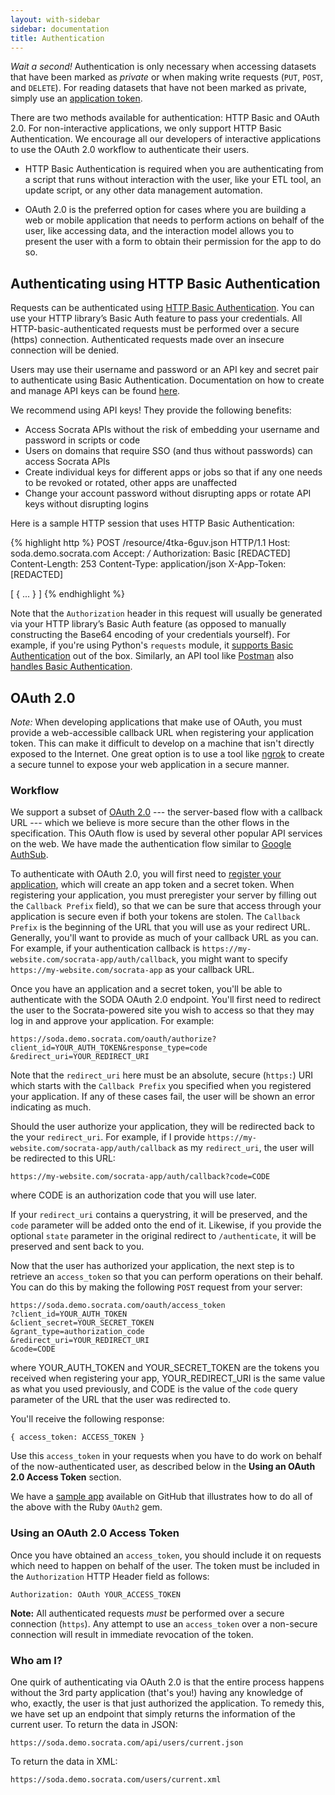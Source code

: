 ```yaml
---
layout: with-sidebar
sidebar: documentation
title: Authentication
---
```


<div class="alert alert-info"><i class="fa fa-hand-stop-o fa-4x pull-left"></i> <em>Wait a second!</em> Authentication is only necessary when accessing datasets that have been marked as <em>private</em> or when making write requests (<code>PUT</code>, <code>POST</code>, and <code>DELETE</code>). For reading datasets that have not been marked as private, simply use an <a href="/docs/app-tokens.html">application token</a>.</div>

There are two methods available for authentication: HTTP Basic and OAuth 2.0. For non-interactive applications, we only support HTTP Basic Authentication. We encourage all our developers of interactive applications to use the OAuth 2.0 workflow to authenticate their users.

* HTTP Basic Authentication is required when you are authenticating from a script that runs without interaction with the user, like your ETL tool, an update script, or any other data management automation.

* OAuth 2.0 is the preferred option for cases where you are building a web or mobile application that needs to perform actions on behalf of the user, like accessing data, and the interaction model allows you to present the user with a form to obtain their permission for the app to do so.

## Authenticating using HTTP Basic Authentication

Requests can be authenticated using <a href="https://en.wikipedia.org/wiki/Basic_access_authentication">HTTP Basic Authentication</a>. You can use your HTTP library’s Basic Auth feature to pass your credentials. All HTTP-basic-authenticated requests must be performed over a secure (https) connection. Authenticated requests made over an insecure connection will be denied.

Users may use their username and password or an API key and secret pair to authenticate using Basic Authentication. Documentation on how to create and manage API keys can be found <a href="/docs/other/api-keys.html">here</a>.

We recommend using API keys! They provide the following benefits:

* Access Socrata APIs without the risk of embedding your username and password in scripts or code
* Users on domains that require SSO (and thus without passwords) can access Socrata APIs
* Create individual keys for different apps or jobs so that if any one needs to be revoked or rotated, other apps are unaffected
* Change your account password without disrupting apps or rotate API keys without disrupting logins

Here is a sample HTTP session that uses HTTP Basic Authentication:

{% highlight http %}
POST /resource/4tka-6guv.json HTTP/1.1
Host: soda.demo.socrata.com
Accept: */*
Authorization: Basic [REDACTED]
Content-Length: 253
Content-Type: application/json
X-App-Token: [REDACTED]

[ {
  ...
} ]
{% endhighlight %}

Note that the `Authorization` header in this request will usually be generated via your HTTP library’s Basic Auth feature (as opposed to manually constructing the Base64 encoding of your credentials yourself). For example, if you're using Python's `requests` module, it [supports Basic Authentication](https://requests.readthedocs.io/en/master/user/authentication/#basic-authentication) out of the box. Similarly, an API tool like [Postman](https://learning.postman.com/docs/getting-started/introduction/) also [handles Basic Authentication](https://learning.postman.com/docs/sending-requests/authorization/#basic-auth).

## OAuth 2.0

<div class="alert alert-info"><em>Note:</em> When developing applications that make use of OAuth, you must provide a web-accessible callback URL when registering your application token. This can make it difficult to develop on a machine that isn't directly exposed to the Internet. One great option is to use a tool like <a href="https://ngrok.com">ngrok</a> to create a secure tunnel to expose your web application in a secure manner.</div>

### Workflow

We support a subset of [OAuth 2.0](https://en.wikipedia.org/wiki/Oauth) --- the server-based flow with a callback URL --- which we believe is more secure than the other flows in the specification. This OAuth flow is used by several other popular API services on the web. We have made the authentication flow similar to [Google AuthSub](https://code.google.com/apis/gdata/docs/auth/authsub.html).

To authenticate with OAuth 2.0, you will first need to [register your application](https://support.socrata.com/hc/en-us/articles/210138558-Generating-an-App-Token), which will create an app token and a secret token. When registering your application, you must preregister your server by filling out the `Callback Prefix` field), so that we can be sure that access through your application is secure even if both your tokens are stolen. The `Callback Prefix` is the beginning of the URL that you will use as your redirect URL. Generally, you'll want to provide as much of your callback URL as you can. For example, if your authentication callback is `https://my-website.com/socrata-app/auth/callback`, you might want to specify `https://my-website.com/socrata-app` as your callback URL.

Once you have an application and a secret token, you'll be able to authenticate with the SODA OAuth 2.0 endpoint. You'll first need to redirect the user to the Socrata-powered site you wish to access so that they may log in and approve your application. For example:

    https://soda.demo.socrata.com/oauth/authorize?client_id=YOUR_AUTH_TOKEN&response_type=code &redirect_uri=YOUR_REDIRECT_URI

Note that the `redirect_uri` here must be an absolute, secure (`https:`) URI which starts with the `Callback Prefix` you specified when you registered your application. If any of these cases fail, the user will be shown an error indicating as much.

Should the user authorize your application, they will be redirected back to the your `redirect_uri`. For example, if I provide `https://my-website.com/socrata-app/auth/callback` as my `redirect_uri`, the user will be redirected to this URL:

    https://my-website.com/socrata-app/auth/callback?code=CODE

where CODE is an authorization code that you will use later.

If your `redirect_uri` contains a querystring, it will be preserved, and the `code` parameter will be added onto the end of it. Likewise, if you provide the optional `state` parameter in the original redirect to `/authenticate`, it will be preserved and sent back to you.

Now that the user has authorized your application, the next step is to retrieve an `access_token` so that you can perform operations on their behalf. You can do this by making the following `POST` request from your server:

    https://soda.demo.socrata.com/oauth/access_token
    ?client_id=YOUR_AUTH_TOKEN
    &client_secret=YOUR_SECRET_TOKEN
    &grant_type=authorization_code
    &redirect_uri=YOUR_REDIRECT_URI
    &code=CODE

where YOUR_AUTH_TOKEN and YOUR_SECRET_TOKEN are the tokens you received when registering your app, YOUR_REDIRECT_URI is the same value as what you used previously, and CODE is the value of the `code` query parameter of the URL that the user was redirected to.

You'll receive the following response:

    { access_token: ACCESS_TOKEN }

Use this `access_token` in your requests when you have to do work on behalf of the now-authenticated user, as described below in the **Using an OAuth 2.0 Access Token** section.

We have a [sample app](https://github.com/socrata/oauth_sample_app_ruby) available on GitHub that illustrates how to do all of the above with the Ruby `OAuth2` gem.

### Using an OAuth 2.0 Access Token

Once you have obtained an `access_token`, you should include it on requests which need to happen on behalf of the user. The token must be included in the `Authorization` HTTP Header field as follows:

    Authorization: OAuth YOUR_ACCESS_TOKEN

**Note:** All authenticated requests *must* be performed over a secure connection (`https`). Any attempt to use an `access_token` over a non-secure connection will result in immediate revocation of the token.

### Who am I?

One quirk of authenticating via OAuth 2.0 is that the entire process happens without the 3rd party application (that's you!) having any knowledge of who, exactly, the user is that just authorized the application. To remedy this, we have set up an endpoint that simply returns the information of the current user. To return the data in JSON:

    https://soda.demo.socrata.com/api/users/current.json

To return the data in XML:

    https://soda.demo.socrata.com/users/current.xml

